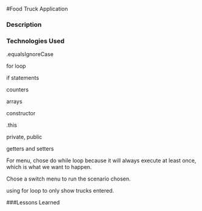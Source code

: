 #Food Truck Application


### Description


### Technologies Used

.equalsIgnoreCase

for loop

if statements

counters

arrays

constructor 

.this

private, public 

getters and setters

For menu, chose do while loop because it will always execute at least once, which is what we want to happen. 

Chose a switch menu to run the scenario chosen.

using for loop to only show trucks entered. 

###Lessons Learned